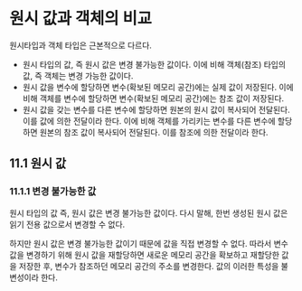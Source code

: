 # 원시 값과 객체의 비교

원시타입과 객체 타입은 근본적으로 다르다.

- 원시 타입의 값, 즉 원시 값은 변경 불가능한 값이다. 이에 비해 객체(참조) 타입의 값, 즉 객체는 변경 가능한 값이다.
- 원시 값을 변수에 할당하면 변수(확보된 메모리 공간)에는 실제 값이 저장된다. 이에 비해 객체를 변수에 할당하면 변수(확보된 메모리 공간)에는 참조 값이 저장된다.
- 원시 값을 갖는 변수를 다른 변수에 할당하면 원본의 원시 값이 복사되어 전달된다. 이를 값에 의한 전달이라 한다. 이에 비해 객체를 가리키는 변수를 다른 변수에 할당하면
원본의 참조 값이 복사되어 전달된다. 이를 참조에 의한 전달이라 한다. 



## 11.1 원시 값

### 11.1.1 변경 불가능한 값

원시 타입의 값 즉, 원시 값은 변경 불가능한 값이다. 다시 말해, 한번 생성된 원시 값은 읽기 전용 값으로서 변경할 수 없다. 

하지만 원시 값은 변경 불가능한 값이기 때문에 값을 직접 변경할 수 없다. 
따라서 변수 값을 변경하기 위해 원시 값을 재할당하면 새로운 메모리 공간을 확보하고 재할당한 값을 저장한 후,
변수가 참조하던 메모리 공간의 주소를 변경한다. 값의 이러한 특성을 불변성이라 한다. 